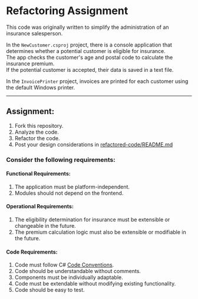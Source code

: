# Refactoring Assignment

This code was originally written to simplify the administration of an insurance salesperson.

In the `NewCustomer.csproj` project, there is a console application that determines whether a potential customer is eligible for insurance.  
The app checks the customer's age and postal code to calculate the insurance premium.  
If the potential customer is accepted, their data is saved in a text file.

In the `InvoicePrinter` project, invoices are printed for each customer using the default Windows printer.

---

## Assignment:

1. Fork this repository.  
2. Analyze the code.  
3. Refactor the code.  
4. Post your design considerations in [refactored-code/README.md](refactored-code/README.md)

### Consider the following requirements:  

#### Functional Requirements:
1. The application must be platform-independent.  
2. Modules should not depend on the frontend.  

#### Operational Requirements:
1. The eligibility determination for insurance must be extensible or changeable in the future.  
2. The premium calculation logic must also be extensible or modifiable in the future.  

#### Code Requirements:
1. Code must follow C# [Code Conventions](https://learn.microsoft.com/en-us/dotnet/csharp/fundamentals/coding-style/coding-conventions).  
2. Code should be understandable without comments.  
3. Components must be individually adaptable.  
4. Code must be extendable without modifying existing functionality.  
5. Code should be easy to test.  
